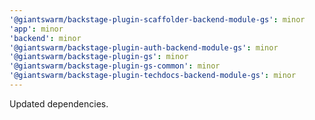```yaml
---
'@giantswarm/backstage-plugin-scaffolder-backend-module-gs': minor
'app': minor
'backend': minor
'@giantswarm/backstage-plugin-auth-backend-module-gs': minor
'@giantswarm/backstage-plugin-gs': minor
'@giantswarm/backstage-plugin-gs-common': minor
'@giantswarm/backstage-plugin-techdocs-backend-module-gs': minor
---
```


Updated dependencies.
